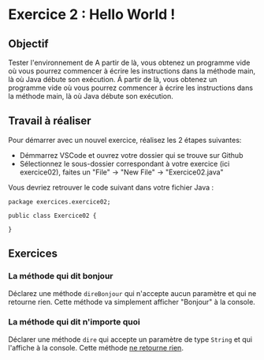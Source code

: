 # Exercice 2 : Hello World !

## Objectif
Tester l'environnement de A partir de là, vous obtenez un programme vide où vous pourrez commencer à écrire les instructions dans la méthode main, là où Java débute son exécution. Á partir de là, vous obtenez un programme vide où vous pourrez commencer à écrire les instructions dans la méthode main, là où Java débute son exécution.


## Travail à réaliser
Pour démarrer avec un nouvel exercice, réalisez les 2 étapes suivantes: 
- Démmarrez VSCode et ouvrez votre dossier qui se trouve sur Github
- Sélectionnez le sous-dossier correspondant à votre exercice (ici exercice02), faites un "File" -> "New File" -> "Exercice02.java"

Vous devriez retrouver le code suivant dans votre fichier Java :
```
package exercices.exercice02;

public class Exercice02 {
    
}
```



## Exercices

### La méthode qui dit bonjour
Déclarez une méthode `direBonjour` qui n'accepte aucun paramètre et qui ne retourne rien. Cette méthode va simplement afficher "Bonjour" à la console. 

### La méthode qui dit n'importe quoi 

Déclarer une méthode `dire` qui accepte un paramètre de type `String` et qui l'affiche à la console. Cette méthode <u>ne retourne rien</u>. 
